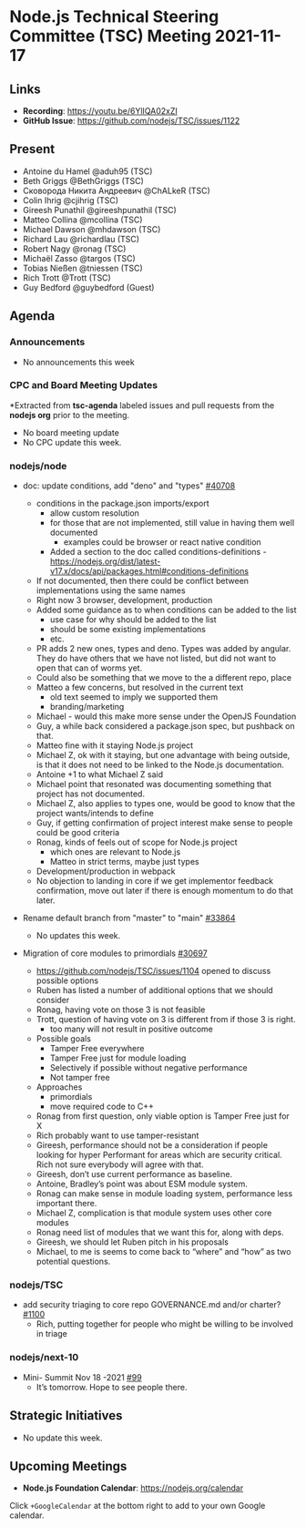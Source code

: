 # Node.js Technical Steering Committee (TSC) Meeting 2021-11-17

## Links

* **Recording**:  <https://youtu.be/6YlIQA02xZI>
* **GitHub Issue**: <https://github.com/nodejs/TSC/issues/1122>

## Present

* Antoine du Hamel @aduh95 (TSC)
* Beth Griggs @BethGriggs (TSC)
* Сковорода Никита Андреевич @ChALkeR (TSC)
* Colin Ihrig @cjihrig (TSC)
* Gireesh Punathil @gireeshpunathil (TSC)
* Matteo Collina @mcollina (TSC)
* Michael Dawson @mhdawson (TSC)
* Richard Lau @richardlau (TSC)
* Robert Nagy @ronag (TSC)
* Michaël Zasso @targos (TSC)
* Tobias Nießen @tniessen (TSC)
* Rich Trott @Trott (TSC)
* Guy Bedford @guybedford (Guest)

## Agenda

### Announcements

* No announcements this week

### CPC and Board Meeting Updates

*Extracted from **tsc-agenda** labeled issues and pull requests from the **nodejs org** prior to the meeting.

* No board meeting update
* No CPC update this week.

### nodejs/node

* doc: update conditions, add "deno" and "types" [#40708](https://github.com/nodejs/node/pull/40708)
  * conditions in the package.json imports/export
    * allow custom resolution
    * for those that are not implemented, still value in having them well documented
      * examples could be browser or react native condition
    * Added a section to the doc called conditions-definitions - <https://nodejs.org/dist/latest-v17.x/docs/api/packages.html#conditions-definitions>
  * If not documented, then there could be conflict between implementations using the same
    names
  * Right now 3 browser, development, production
  * Added some guidance as to when conditions can be added to the list
    * use case for why should be added to the list
    * should be some existing implementations
    * etc.
  * PR adds 2 new ones, types and deno. Types was added by angular. They do have
    others that we have not listed, but did not want to open that can of worms yet.
  * Could also be something that we move to the a different repo, place
  * Matteo a few concerns, but resolved in the current text
    * old text seemed to imply we supported them
    * branding/marketing
  * Michael - would this make more sense under the OpenJS Foundation
  * Guy, a while back considered a package.json spec, but pushback on that.
  * Matteo fine with it staying Node.js project
  * Michael Z, ok with it staying, but one advantage with being outside, is that it does not need to
    be linked to the Node.js documentation.
  * Antoine +1 to what Michael Z said
  * Michael point that resonated was documenting something that project has not documented.
  * Michael Z, also applies to types one, would be good to know that the project wants/intends to define
  * Guy, if getting confirmation of project interest make sense to people could be good criteria
  * Ronag, kinds of feels out of scope for Node.js project
    * which ones are relevant to Node.js
    * Matteo in strict terms, maybe just types
  * Development/production in webpack
  * No objection to landing in core if we get implementor feedback confirmation,
    move out later if there is enough momentum to do that later.

* Rename default branch from "master" to "main" [#33864](https://github.com/nodejs/node/issues/33864)
  * No updates this week.

* Migration of core modules to primordials [#30697](https://github.com/nodejs/node/issues/30697)
  * <https://github.com/nodejs/TSC/issues/1104> opened to discuss possible options
  * Ruben has listed a number of additional options that we should consider
  * Ronag, having vote on those 3 is not feasible
  * Trott, question of having vote on 3 is different from if those 3 is right.
    * too many will not result in positive outcome
  * Possible goals
    * Tamper Free everywhere
    * Tamper Free just for module loading
    * Selectively if possible without negative performance
    * Not tamper free
  * Approaches
    * primordials
    * move required code to C++
  * Ronag from first question, only viable option is Tamper Free just for X
  * Rich probably want to use tamper-resistant
  * Gireesh, performance should not be a consideration if people looking for hyper
    Performant for areas which are security critical. Rich not sure everybody will agree with that.
  * Gireesh, don’t use current performance as baseline.
  * Antoine, Bradley’s point was about ESM module system.
  * Ronag can make sense in module loading system, performance less important there.
  * Michael Z, complication is that module system uses other core modules
  * Ronag need list of modules that we want this for, along with deps.
  * Gireesh, we should let Ruben pitch in his proposals
  * Michael, to me is seems to come back to “where” and “how” as two potential questions.

### nodejs/TSC

* add security triaging to core repo GOVERNANCE.md and/or charter? [#1100](https://github.com/nodejs/TSC/issues/1100)
  * Rich, putting together for people who might be willing to be involved in triage

### nodejs/next-10

* Mini- Summit Nov 18 -2021 [#99](https://github.com/nodejs/next-10/issues/99)
  * It’s tomorrow. Hope to see people there.

## Strategic Initiatives

* No update this week.

## Upcoming Meetings

* **Node.js Foundation Calendar**: <https://nodejs.org/calendar>

Click `+GoogleCalendar` at the bottom right to add to your own Google calendar.
